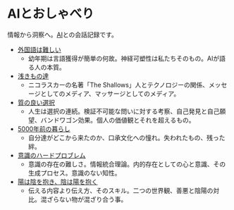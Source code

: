 # AIとおしゃべり

情報から洞察へ。[AI](https://openai.com/research/gpt-4)との会話記録です。

* [外国語は難しい](https://chat.openai.com/share/413f87e1-0c68-469f-9b8e-2128251eaca9)
  * 幼年期は言語獲得が簡単の何故。神経可塑性は私たちそのもの。AIが語る人の本質。
* [浅きもの達](https://chat.openai.com/share/44f841f2-1d07-4e80-9029-649c98cb53cf)
  * ニコラスカーの名著「The Shallows」人とテクノロジーの関係、メッセージとしてのメディア、マッサージとしてのメディア。
* [質の良い選択](https://chat.openai.com/share/b0f8237f-11cc-4a6d-963b-e9574f1d75e9)
  * 人生は選択の連続。検証不可能な問いに対する考察、自己発見と自己願望、バンドワゴン効果。個人の価値観とそれを超えるもの。
* [5000年前の暮らし](https://chat.openai.com/share/c65858a2-cef3-463e-a5ff-b0c24bbccd31)
  * 自分達がどこから来たのか、口承文化への憧れ。失われたもの、残った絆。
* [意識のハードプロブレム](https://chat.openai.com/share/500d3b50-4013-45e4-a499-41507fdadb2c)
  * 意識の存在の難しさ。情報統合理論。内的存在としての心と意識、その生成プロセス。意識のない知性。
* [陽は陰を抱き、陰は陽を抱く](https://chat.openai.com/share/38f60252-0942-4439-8cf9-edbc8fc9a437)
  * 伝える内容より伝え方、そのスキル。二つの世界観、善悪と陰陽の対比。混ざらない物が混ざり合う事。
